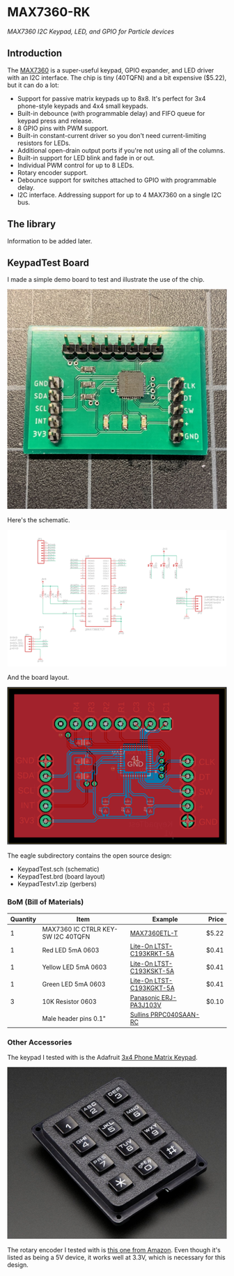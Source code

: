 # MAX7360-RK

*MAX7360 I2C Keypad, LED, and GPIO for Particle devices*

## Introduction

The [MAX7360](https://www.digikey.com/product-detail/en/maxim-integrated/MAX7360ETL-T/MAX7360ETL-TCT-ND/9760168) is a super-useful keypad, GPIO expander, and LED driver with an I2C interface. The chip is tiny (40TQFN) and a bit expensive ($5.22), but it can do a lot:

- Support for passive matrix keypads up to 8x8. It's perfect for 3x4 phone-style keypads and 4x4 small keypads.
- Built-in debounce (with programmable delay) and FIFO queue for keypad press and release.
- 8 GPIO pins with PWM support.
- Built-in constant-current driver so you don't need current-limiting resistors for LEDs.
- Additional open-drain output ports if you're not using all of the columns.
- Built-in support for LED blink and fade in or out.
- Individual PWM control for up to 8 LEDs.
- Rotary encoder support.
- Debounce support for switches attached to GPIO with programmable delay.
- I2C interface. Addressing support for up to 4 MAX7360 on a single I2C bus.


## The library

Information to be added later.


## KeypadTest Board

I made a simple demo board to test and illustrate the use of the chip. 

![Board](images/board.jpg)

Here's the schematic.

![Schematic](images/schematic.png)

And the board layout.

![Board Layout](images/board-layout.png)

The eagle subdirectory contains the open source design:

- KeypadTest.sch (schematic)
- KeypadTest.brd (board layout)
- KeypadTestv1.zip (gerbers)


### BoM (Bill of Materials)

| Quantity | Item | Example | Price |
| --- | --- | --- | ---: |
| 1 | MAX7360 IC CTRLR KEY-SW I2C 40TQFN | [MAX7360ETL-T](https://www.digikey.com/product-detail/en/maxim-integrated/MAX7360ETL-T/MAX7360ETL-TCT-ND/9760168) | $5.22 |
| 1 | Red LED 5mA 0603 | [Lite-On LTST-C193KRKT-5A](https://www.digikey.com/product-detail/en/lite-on-inc/LTST-C193KRKT-5A/160-1830-1-ND/2356251) | $0.41 |
| 1 | Yellow LED 5mA 0603 | [Lite-On LTST-C193KSKT-5A](https://www.digikey.com/product-detail/en/lite-on-inc/LTST-C193KSKT-5A/160-1831-1-ND/2356253) | $0.41 |
| 1 | Green LED 5mA 0603 | [Lite-On LTST-C193KGKT-5A](https://www.digikey.com/product-detail/en/lite-on-inc/LTST-C193KGKT-5A/160-1828-1-ND/2356247) | $0.41 |
| 3 | 10K Resistor 0603 | [Panasonic ERJ-PA3J103V](https://www.digikey.com/product-detail/en/panasonic-electronic-components/ERJ-PA3J103V/P10KBZCT-ND/5036237) | $0.10 | 
|   | Male header pins 0.1" | [Sullins PRPC040SAAN-RC](https://www.digikey.com/product-detail/en/PRPC040SAAN-RC/S1011EC-40-ND/2775214) |  |

### Other Accessories

The keypad I tested with is the Adafruit [3x4 Phone Matrix Keypad](https://www.adafruit.com/product/1824).

![Keypad](images/keypad.png)

The rotary encoder I tested with is [this one from Amazon](https://www.amazon.com/Cylewet-Encoder-15%C3%9716-5-Arduino-CYT1062/dp/B06XQTHDRR/ref=sr_1_1_sspa). Even though it's listed as being a 5V device, it works well at 3.3V, which is necessary for this design.

